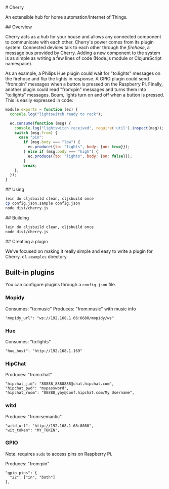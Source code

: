 # Cherry

An extensible hub for home automation/Internet of Things.

## Overview

Cherry acts as a hub for your house and allows any connected component to communicate with each other. Cherry's power comes from its plugin system. Connected devices talk to each other through the _firehose_, a message bus provided by Cherry. Adding a new component to the system is as simple as writing a few lines of code (Node.js module or ClojureScript namespace).

As an example, a Philips Hue plugin could wait for "to:lights" messages on the firehose and flip the lights in response. A GPIO plugin could send "from:pin" messages when a button is pressed on the Raspberry Pi. Finally, another plugin could read "from:pin" messages and turns them into "to:lights" messages. Boum, lights turn on and off when a button is pressed. This is easily expressed in code:

```javascript
module.exports = function (ec) {
  console.log("lightswitch ready to rock");

  ec.consume(function (msg) {
    console.log("lightswitch received", require('util').inspect(msg));
    switch (msg.from) {
      case "pin":
        if (msg.body === "low") {
          ec.produce({to: "lights", body: {on: true}});
        } else if (msg.body === "high") {
          ec.produce({to: "lights", body: {on: false}});
        }
        break;
    };
  });
}
```

## Using

```bash
lein do cljsbuild clean, cljsbuild once
cp config.json.sample config.json
node dist/cherry.js
```

## Building

```bash
lein do cljsbuild clean, cljsbuild once
node dist/cherry.js
```

## Creating a plugin

We've focused on making it really simple and easy to write a plugin for Cherry.
cf. `examples` directory

## Built-in plugins

You can configure plugins through a `config.json` file.

### Mopidy

Consumes: "to:music"
Produces: "from:music" with music info

```
"mopidy_url": "ws://192.168.1.66:6680/mopidy/ws"
```

### Hue

Consumes: "to:lights"

```
"hue_host": "http://192.168.1.169"
```

### HipChat

Produces: "from:chat"

```
"hipchat_jid": "88888_8888888@chat.hipchat.com",
"hipchat_pwd": "mypassword",
"hipchat_room": "88888_yay@conf.hipchat.com/My Username",
```

### witd

Produces: "from:semantic"

```
"witd_url": "http://192.168.1.68:8080",
"wit_token": "MY_TOKEN",
```

### GPIO

Note: requires `sudo` to access pins on Raspberry Pi.

Produces: "from:pin"

```
"gpio_pins": {
  "22": ["in", "both"]
},
```
